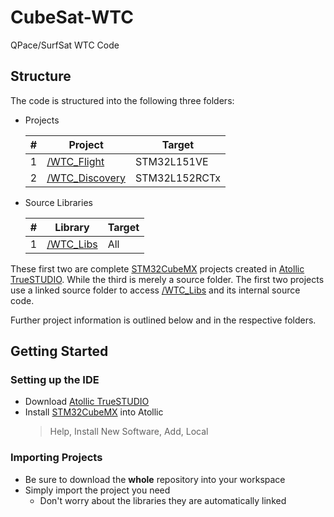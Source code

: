 # CubeSat-WTC
QPace/SurfSat WTC Code

## Structure
The code is structured into the following three folders:
 - Projects  
 
 	  |#|Project|Target|
    --- | --- | ---
    | 1 | [/WTC_Flight](WTC_Flight)       | STM32L151VE
    | 2 | [/WTC_Discovery](WTC_Discovery) | STM32L152RCTx
 - Source Libraries
 
 	  |#|Library|Target|
    --- | --- | --- 
    | 1 | [/WTC_Libs](WTC_Libs) | All

These first two are complete [STM32CubeMX](http://www.st.com/en/development-tools/stsw-stm32095.html#getsoftware-scroll) projects created in [Atollic TrueSTUDIO](https://atollic.com/truestudio/). While the third is merely a source folder. The first two projects use a linked source folder to access [/WTC_Libs](WTC_Libs) and its internal source code. 

Further project information is outlined below and in the respective folders. 

## Getting Started
### Setting up the IDE

 - Download  [Atollic TrueSTUDIO](https://atollic.com/truestudio/)
 - Install [STM32CubeMX](http://www.st.com/en/development-tools/stsw-stm32095.html#getsoftware-scroll) into Atollic
	 > Help, Install New Software, Add, Local

### Importing Projects
 - Be sure to download the **whole** repository into your workspace
 - Simply import the project you need
	 - Don't worry about the libraries they are automatically linked
   
